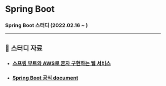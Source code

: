 # Spring Boot
### Spring Boot 스터디 (2022.02.16 ~ )

---

## :book: 스터디 자료

* ### [스프링 부트와 AWS로 혼자 구현하는 웹 서비스](https://github.com/jojoldu/freelec-springboot2-webservice)

* ### [Spring Boot 공식 document](https://spring.io/projects/spring-boot)
